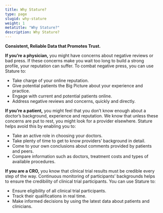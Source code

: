 ```yaml
---
title: Why Stature?
type: page
slugid: why-stature
weight: 1
metatitle: "Why Stature?"
description: Why Stature?
---
```


**Consistent, Reliable Data that Promotes Trust.**

**If you’re a physician,** you might have concerns about negative reviews or bad press. If these concerns make you wait too long to build a strong profile, your reputation can suffer. To combat negative press, you can use Stature to:

* Take charge of your online reputation.
* Give potential patients the Big Picture about your experience and practice.
* Engage with current and potential patients online.
* Address negative reviews and concerns, quickly and directly.

**If you’re a patient,** you might feel that you don’t know enough about a doctor’s background, experience and reputation. We know that unless these concerns are put to rest, you might look for a provider elsewhere. Stature helps avoid this by enabling you to:

* Take an active role in choosing your doctors.
* Take plenty of time to get to know providers’ background in detail.
* Come to your own conclusions about comments provided by patients and peers.
* Compare information such as doctors, treatment costs and types of available procedures.

**If you are a CRO,** you know that clinical trial results must be credible every step of the way. Continuous monitoring of participants’ backgrounds helps to ensure the credibility of clinical trial participants. You can use Stature to:

* Ensure eligibility of all clinical trial participants.
* Track their qualifications in real time.
* Make informed decisions by using the latest data about patients and clinicians.
